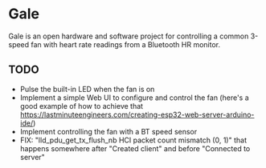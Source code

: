 # Gale

Gale is an open hardware and software project for controlling a common 3-speed fan with heart rate readings from a Bluetooth HR monitor.

## TODO

 - Pulse the built-in LED when the fan is on
 - Implement a simple Web UI to configure and control the fan (here's a good example of how to achieve that https://lastminuteengineers.com/creating-esp32-web-server-arduino-ide/)
 - Implement controlling the fan with a BT speed sensor
 - FIX: "lld_pdu_get_tx_flush_nb HCI packet count mismatch (0, 1)" that happens somewhere after "Created client" and before "Connected to server"
